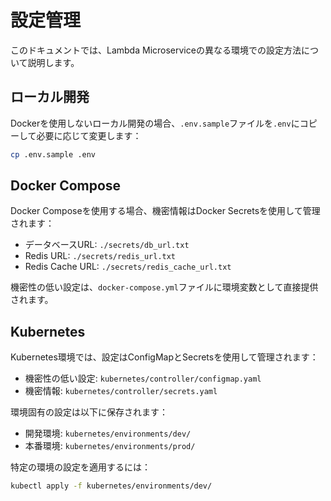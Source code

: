 # 設定管理

このドキュメントでは、Lambda Microserviceの異なる環境での設定方法について説明します。

## ローカル開発

Dockerを使用しないローカル開発の場合、`.env.sample`ファイルを`.env`にコピーして必要に応じて変更します：

```bash
cp .env.sample .env
```

## Docker Compose

Docker Composeを使用する場合、機密情報はDocker Secretsを使用して管理されます：

- データベースURL: `./secrets/db_url.txt`
- Redis URL: `./secrets/redis_url.txt`
- Redis Cache URL: `./secrets/redis_cache_url.txt`

機密性の低い設定は、`docker-compose.yml`ファイルに環境変数として直接提供されます。

## Kubernetes

Kubernetes環境では、設定はConfigMapとSecretsを使用して管理されます：

- 機密性の低い設定: `kubernetes/controller/configmap.yaml`
- 機密情報: `kubernetes/controller/secrets.yaml`

環境固有の設定は以下に保存されます：

- 開発環境: `kubernetes/environments/dev/`
- 本番環境: `kubernetes/environments/prod/`

特定の環境の設定を適用するには：

```bash
kubectl apply -f kubernetes/environments/dev/
```
